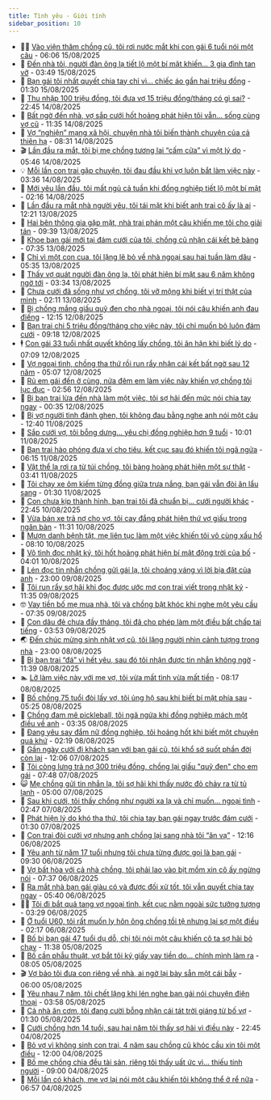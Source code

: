 ```yaml
---
title: Tình yêu - Giới tính
sidebar_position: 10
---
```


<!-- dantri-tinh-yeu-gioi-tinh:START -->
- 👨‍🏫 [Vào viện thăm chồng cũ, tôi rơi nước mắt khi con gái 6 tuổi nói một câu](https://dantri.com.vn/tinh-yeu-gioi-tinh/vao-vien-tham-chong-cu-toi-roi-nuoc-mat-khi-con-gai-6-tuoi-noi-mot-cau-20250815130415698.htm) - 06:06 15/08/2025
- 🦣 [Đến nhà tôi, người đàn ông lạ tiết lộ một bí mật khiến... 3 gia đình tan vỡ](https://dantri.com.vn/tinh-yeu-gioi-tinh/den-nha-toi-nguoi-dan-ong-la-tiet-lo-mot-bi-mat-khien-3-gia-dinh-tan-vo-20250814162543545.htm) - 03:49 15/08/2025
- 🔭 [Bạn gái tôi nhất quyết chia tay chỉ vì... chiếc áo gần hai triệu đồng](https://dantri.com.vn/tinh-yeu-gioi-tinh/ban-gai-toi-nhat-quyet-chia-tay-chi-vi-chiec-ao-gan-hai-trieu-dong-20250814103728473.htm) - 01:30 15/08/2025
- 🧐 [Thu nhập 100 triệu đồng, tôi đưa vợ 15 triệu đồng/tháng có gì sai?](https://dantri.com.vn/tinh-yeu-gioi-tinh/thu-nhap-100-trieu-dong-toi-dua-vo-15-trieu-dongthang-co-gi-sai-20250815012818602.htm) - 22:45 14/08/2025
- 🫶 [Bất ngờ đến nhà, vợ sắp cưới hốt hoảng phát hiện tôi vẫn... sống cùng vợ cũ](https://dantri.com.vn/tinh-yeu-gioi-tinh/bat-ngo-den-nha-vo-sap-cuoi-hot-hoang-phat-hien-toi-van-song-cung-vo-cu-20250814132026021.htm) - 11:35 14/08/2025
- 💃 [Vợ “nghiện” mạng xã hội, chuyện nhà tôi biến thành chuyện của cả thiên hạ](https://dantri.com.vn/tinh-yeu-gioi-tinh/vo-nghien-mang-xa-hoi-chuyen-nha-toi-bien-thanh-chuyen-cua-ca-thien-ha-20250814095833524.htm) - 08:31 14/08/2025
- 🎬 [Lần đầu ra mắt, tôi bị mẹ chồng tương lai “cấm cửa” vì một lý do](https://dantri.com.vn/tinh-yeu-gioi-tinh/lan-dau-ra-mat-toi-bi-me-chong-tuong-lai-cam-cua-vi-mot-ly-do-20250814094654765.htm) - 05:46 14/08/2025
- 💡 [Mỗi lần con trai gặp chuyện, tôi đau đầu khi vợ luôn bắt làm việc này](https://dantri.com.vn/tinh-yeu-gioi-tinh/moi-lan-con-trai-gap-chuyen-toi-dau-dau-khi-vo-luon-bat-lam-viec-nay-20250813161824328.htm) - 03:36 14/08/2025
- 🙉 [Mới yêu lần đầu, tôi mất ngủ cả tuần khi đồng nghiệp tiết lộ một bí mật](https://dantri.com.vn/tinh-yeu-gioi-tinh/moi-yeu-lan-dau-toi-mat-ngu-ca-tuan-khi-dong-nghiep-tiet-lo-mot-bi-mat-20250811185227435.htm) - 02:16 14/08/2025
- 🚦 [Lần đầu ra mắt nhà người yêu, tôi tái mặt khi biết anh trai cô ấy là ai](https://dantri.com.vn/tinh-yeu-gioi-tinh/lan-dau-ra-mat-nha-nguoi-yeu-toi-tai-mat-khi-biet-anh-trai-co-ay-la-ai-20250812144842621.htm) - 12:21 13/08/2025
- 🥸 [Hai bên thông gia gặp mặt, nhà trai phán một câu khiến mẹ tôi cho giải tán](https://dantri.com.vn/tinh-yeu-gioi-tinh/hai-ben-thong-gia-gap-mat-nha-trai-phan-mot-cau-khien-me-toi-cho-giai-tan-20250813161141169.htm) - 09:39 13/08/2025
- 🤡 [Khoe bạn gái mới tại đám cưới của tôi, chồng cũ nhận cái kết bẽ bàng](https://dantri.com.vn/tinh-yeu-gioi-tinh/khoe-ban-gai-moi-tai-dam-cuoi-cua-toi-chong-cu-nhan-cai-ket-be-bang-20250813143422637.htm) - 07:35 13/08/2025
- 🦩 [Chỉ vì một con cua, tôi lặng lẽ bỏ về nhà ngoại sau hai tuần làm dâu](https://dantri.com.vn/tinh-yeu-gioi-tinh/chi-vi-mot-con-cua-toi-lang-le-bo-ve-nha-ngoai-sau-hai-tuan-lam-dau-20250813121507288.htm) - 05:35 13/08/2025
- 🤡 [Thấy vợ quát người đàn ông lạ, tôi phát hiện bí mật sau 6 năm không ngờ tới](https://dantri.com.vn/tinh-yeu-gioi-tinh/thay-vo-quat-nguoi-dan-ong-la-toi-phat-hien-bi-mat-sau-6-nam-khong-ngo-toi-20250813024913670.htm) - 03:34 13/08/2025
- 🌊 [Chưa cưới đã sống như vợ chồng, tôi vỡ mộng khi biết vị trí thật của mình](https://dantri.com.vn/tinh-yeu-gioi-tinh/chua-cuoi-da-song-nhu-vo-chong-toi-vo-mong-khi-biet-vi-tri-that-cua-minh-20250812015925636.htm) - 02:11 13/08/2025
- 🐘 [Bị chồng mắng giấu quỹ đen cho nhà ngoại, tôi nói câu khiến anh đau điếng](https://dantri.com.vn/tinh-yeu-gioi-tinh/bi-chong-mang-giau-quy-den-cho-nha-ngoai-toi-noi-cau-khien-anh-dau-dieng-20250812173124754.htm) - 12:15 12/08/2025
- 🚀 [Bạn trai chi 5 triệu đồng/tháng cho việc này, tôi chỉ muốn bỏ luôn đám cưới](https://dantri.com.vn/tinh-yeu-gioi-tinh/ban-trai-chi-5-trieu-dongthang-cho-viec-nay-toi-chi-muon-bo-luon-dam-cuoi-20250812153221023.htm) - 09:18 12/08/2025
- 🕴 [Con gái 33 tuổi nhất quyết không lấy chồng, tôi ân hận khi biết lý do](https://dantri.com.vn/tinh-yeu-gioi-tinh/con-gai-33-tuoi-nhat-quyet-khong-lay-chong-toi-an-han-khi-biet-ly-do-20250812114657674.htm) - 07:09 12/08/2025
- 🚀 [Vợ ngoại tình, chồng tha thứ rồi run rẩy nhận cái kết bất ngờ sau 12 năm](https://dantri.com.vn/tinh-yeu-gioi-tinh/vo-ngoai-tinh-chong-tha-thu-roi-run-ray-nhan-cai-ket-bat-ngo-sau-12-nam-20250807184022979.htm) - 05:07 12/08/2025
- 👺 [Rủ em gái đến ở cùng, nửa đêm em làm việc này khiến vợ chồng tôi lục đục](https://dantri.com.vn/tinh-yeu-gioi-tinh/ru-em-gai-den-o-cung-nua-dem-em-lam-viec-nay-khien-vo-chong-toi-luc-duc-20250810222707018.htm) - 02:56 12/08/2025
- 💄 [Bị bạn trai lừa đến nhà làm một việc, tôi sợ hãi đến mức nói chia tay ngay](https://dantri.com.vn/tinh-yeu-gioi-tinh/bi-ban-trai-lua-den-nha-lam-mot-viec-toi-so-hai-den-muc-noi-chia-tay-ngay-20250811124613388.htm) - 00:35 12/08/2025
- 🌊 [Bị vợ người tình đánh ghen, tôi không đau bằng nghe anh nói một câu](https://dantri.com.vn/tinh-yeu-gioi-tinh/bi-vo-nguoi-tinh-danh-ghen-toi-khong-dau-bang-nghe-anh-noi-mot-cau-20250811104555550.htm) - 12:40 11/08/2025
- 🚦 [Sắp cưới vợ, tôi bỗng dưng... yêu chị đồng nghiệp hơn 9 tuổi](https://dantri.com.vn/tinh-yeu-gioi-tinh/sap-cuoi-vo-toi-bong-dung-yeu-chi-dong-nghiep-hon-9-tuoi-20250811170139397.htm) - 10:01 11/08/2025
- 👹 [Bạn trai hào phóng đưa ví cho tiêu, kết cục sau đó khiến tôi ngã ngửa](https://dantri.com.vn/tinh-yeu-gioi-tinh/ban-trai-hao-phong-dua-vi-cho-tieu-ket-cuc-sau-do-khien-toi-nga-ngua-20250811131531045.htm) - 06:15 11/08/2025
- 🚀 [Vật thể lạ rơi ra từ túi chồng, tôi bàng hoàng phát hiện một sự thật](https://dantri.com.vn/tinh-yeu-gioi-tinh/vat-the-la-roi-ra-tu-tui-chong-toi-bang-hoang-phat-hien-mot-su-that-20250811043420310.htm) - 03:41 11/08/2025
- 🌁 [Tôi chạy xe ôm kiếm từng đồng giữa trưa nắng, bạn gái vẫn đòi ăn lẩu sang](https://dantri.com.vn/tinh-yeu-gioi-tinh/toi-chay-xe-om-kiem-tung-dong-giua-trua-nang-ban-gai-van-doi-an-lau-sang-20250808105936188.htm) - 01:30 11/08/2025
- 🧰 [Con chưa kịp thành hình, bạn trai tôi đã chuẩn bị... cưới người khác](https://dantri.com.vn/tinh-yeu-gioi-tinh/con-chua-kip-thanh-hinh-ban-trai-toi-da-chuan-bi-cuoi-nguoi-khac-20250808190231821.htm) - 22:45 10/08/2025
- 🦅 [Vừa bán xe trả nợ cho vợ, tôi cay đắng phát hiện thứ vợ giấu trong ngăn bàn](https://dantri.com.vn/tinh-yeu-gioi-tinh/vua-ban-xe-tra-no-cho-vo-toi-cay-dang-phat-hien-thu-vo-giau-trong-ngan-ban-20250810144418052.htm) - 11:31 10/08/2025
- 🌈 [Mượn danh bệnh tật, mẹ liên tục làm một việc khiến tôi vô cùng xấu hổ](https://dantri.com.vn/tinh-yeu-gioi-tinh/muon-danh-benh-tat-me-lien-tuc-lam-mot-viec-khien-toi-vo-cung-xau-ho-20250810110919720.htm) - 08:10 10/08/2025
- 🌋 [Vô tình đọc nhật ký, tôi hốt hoảng phát hiện bí mật động trời của bố](https://dantri.com.vn/tinh-yeu-gioi-tinh/vo-tinh-doc-nhat-ky-toi-hot-hoang-phat-hien-bi-mat-dong-troi-cua-bo-20250809172419033.htm) - 04:01 10/08/2025
- 👺 [Lén đọc tin nhắn chồng gửi gái lạ, tôi choáng váng vì lời bịa đặt của anh](https://dantri.com.vn/tinh-yeu-gioi-tinh/len-doc-tin-nhan-chong-gui-gai-la-toi-choang-vang-vi-loi-bia-dat-cua-anh-20250809110515499.htm) - 23:00 09/08/2025
- 🎃 [Tôi run rẩy sợ hãi khi đọc được ước mơ con trai viết trong nhật ký](https://dantri.com.vn/tinh-yeu-gioi-tinh/toi-run-ray-so-hai-khi-doc-duoc-uoc-mo-con-trai-viet-trong-nhat-ky-20250808182029734.htm) - 11:35 09/08/2025
- 🤓 [Vay tiền bố mẹ mua nhà, tôi và chồng bật khóc khi nghe một yêu cầu](https://dantri.com.vn/tinh-yeu-gioi-tinh/vay-tien-bo-me-mua-nha-toi-va-chong-bat-khoc-khi-nghe-mot-yeu-cau-20250809110440438.htm) - 07:35 09/08/2025
- 🤠 [Con dâu đẻ chưa đầy tháng, tôi đã cho phép làm một điều bất chấp tai tiếng](https://dantri.com.vn/tinh-yeu-gioi-tinh/con-dau-de-chua-day-thang-toi-da-cho-phep-lam-mot-dieu-bat-chap-tai-tieng-20250807171440880.htm) - 03:53 09/08/2025
- 🌏 [Đến chúc mừng sinh nhật vợ cũ, tôi lặng người nhìn cảnh tượng trong nhà](https://dantri.com.vn/tinh-yeu-gioi-tinh/den-chuc-mung-sinh-nhat-vo-cu-toi-lang-nguoi-nhin-canh-tuong-trong-nha-20250807220819159.htm) - 23:00 08/08/2025
- 🚀 [Bị bạn trai “đá” vì hết yêu, sau đó tôi nhận được tin nhắn không ngờ](https://dantri.com.vn/tinh-yeu-gioi-tinh/bi-ban-trai-da-vi-het-yeu-sau-do-toi-nhan-duoc-tin-nhan-khong-ngo-20250807210514457.htm) - 11:39 08/08/2025
- 🏊 [Lỡ làm việc này với mẹ vợ, tôi vừa mất tình vừa mất tiền](https://dantri.com.vn/tinh-yeu-gioi-tinh/lo-lam-viec-nay-voi-me-vo-toi-vua-mat-tinh-vua-mat-tien-20250807161459494.htm) - 08:17 08/08/2025
- 🦒 [Bố chồng 75 tuổi đòi lấy vợ, tôi ủng hộ sau khi biết bí mật phía sau](https://dantri.com.vn/tinh-yeu-gioi-tinh/bo-chong-75-tuoi-doi-lay-vo-toi-ung-ho-sau-khi-biet-bi-mat-phia-sau-20250807164845294.htm) - 05:25 08/08/2025
- 💂 [Chồng đam mê pickleball, tôi ngã ngửa khi đồng nghiệp mách một điều về anh](https://dantri.com.vn/tinh-yeu-gioi-tinh/chong-dam-me-pickleball-toi-nga-ngua-khi-dong-nghiep-mach-mot-dieu-ve-anh-20250807161433599.htm) - 03:35 08/08/2025
- 💫 [Đang yêu say đắm nữ đồng nghiệp, tôi hoảng hốt khi biết một chuyện quá khứ](https://dantri.com.vn/tinh-yeu-gioi-tinh/dang-yeu-say-dam-nu-dong-nghiep-toi-hoang-hot-khi-biet-mot-chuyen-qua-khu-20250807031245727.htm) - 02:19 08/08/2025
- 🧠 [Gần ngày cưới đi khách sạn với bạn gái cũ, tôi khổ sở suốt phần đời còn lại](https://dantri.com.vn/tinh-yeu-gioi-tinh/gan-ngay-cuoi-di-khach-san-voi-ban-gai-cu-toi-kho-so-suot-phan-doi-con-lai-20250807190536310.htm) - 12:06 07/08/2025
- 🎡 [Tôi còng lưng trả nợ 300 triệu đồng, chồng lại giấu &quot;quỹ đen&quot; cho em gái](https://dantri.com.vn/tinh-yeu-gioi-tinh/toi-cong-lung-tra-no-300-trieu-dong-chong-lai-giau-quy-den-cho-em-gai-20250807144528818.htm) - 07:48 07/08/2025
- 😺 [Mẹ chồng gửi tin nhắn lạ, tôi sợ hãi khi thấy nước đỏ chảy ra từ tủ lạnh](https://dantri.com.vn/tinh-yeu-gioi-tinh/me-chong-gui-tin-nhan-la-toi-so-hai-khi-thay-nuoc-do-chay-ra-tu-tu-lanh-20250807091458388.htm) - 05:00 07/08/2025
- 🥰 [Sau khi cưới, tôi thấy chồng như người xa lạ và chỉ muốn... ngoại tình](https://dantri.com.vn/tinh-yeu-gioi-tinh/sau-khi-cuoi-toi-thay-chong-nhu-nguoi-xa-la-va-chi-muon-ngoai-tinh-20250806044016113.htm) - 02:47 07/08/2025
- 🐲 [Phát hiện lý do khó tha thứ, tôi chia tay bạn gái ngay trước đám cưới](https://dantri.com.vn/tinh-yeu-gioi-tinh/phat-hien-ly-do-kho-tha-thu-toi-chia-tay-ban-gai-ngay-truoc-dam-cuoi-20250805014533494.htm) - 01:30 07/08/2025
- 🌝 [Con trai đòi cưới vợ nhưng anh chồng lại sang nhà tôi “ăn vạ”](https://dantri.com.vn/tinh-yeu-gioi-tinh/con-trai-doi-cuoi-vo-nhung-anh-chong-lai-sang-nha-toi-an-va-20250806115432156.htm) - 12:16 06/08/2025
- 🐲 [Yêu anh từ năm 17 tuổi nhưng tôi chưa từng được gọi là bạn gái](https://dantri.com.vn/tinh-yeu-gioi-tinh/yeu-anh-tu-nam-17-tuoi-nhung-toi-chua-tung-duoc-goi-la-ban-gai-20250803225143046.htm) - 09:30 06/08/2025
- 📝 [Vợ bất hòa với cả nhà chồng, tôi phải lao vào bịt mồm xin cô ấy ngừng nói](https://dantri.com.vn/tinh-yeu-gioi-tinh/vo-bat-hoa-voi-ca-nha-chong-toi-phai-lao-vao-bit-mom-xin-co-ay-ngung-noi-20250806121026459.htm) - 07:37 06/08/2025
- 🦏 [Ra mắt nhà bạn gái giàu có và được đối xử tốt, tôi vẫn quyết chia tay ngay](https://dantri.com.vn/tinh-yeu-gioi-tinh/ra-mat-nha-ban-gai-giau-co-va-duoc-doi-xu-tot-toi-van-quyet-chia-tay-ngay-20250806111442990.htm) - 05:40 06/08/2025
- 🧑‍🏫 [Tôi đi bắt quả tang vợ ngoại tình, kết cục nằm ngoài sức tưởng tượng](https://dantri.com.vn/tinh-yeu-gioi-tinh/toi-di-bat-qua-tang-vo-ngoai-tinh-ket-cuc-nam-ngoai-suc-tuong-tuong-20250805160749570.htm) - 03:29 06/08/2025
- 🦍 [Ở tuổi U60, tôi rất muốn ly hôn ông chồng tồi tệ nhưng lại sợ một điều](https://dantri.com.vn/tinh-yeu-gioi-tinh/o-tuoi-u60-toi-rat-muon-ly-hon-ong-chong-toi-te-nhung-lai-so-mot-dieu-20250804040327605.htm) - 02:17 06/08/2025
- 🌋 [Bố bị bạn gái 47 tuổi dụ dỗ, chị tôi nói một câu khiến cô ta sợ hãi bỏ chạy](https://dantri.com.vn/tinh-yeu-gioi-tinh/bo-bi-ban-gai-47-tuoi-du-do-chi-toi-noi-mot-cau-khien-co-ta-so-hai-bo-chay-20250805175328238.htm) - 11:38 05/08/2025
- 💯 [Bố cần phẫu thuật, vợ bắt tôi ký giấy vay tiền do... chính mình làm ra](https://dantri.com.vn/tinh-yeu-gioi-tinh/bo-can-phau-thuat-vo-bat-toi-ky-giay-vay-tien-do-chinh-minh-lam-ra-20250804181547412.htm) - 08:05 05/08/2025
- 🎬 [Vợ bảo tôi đưa con riêng về nhà, ai ngờ lại bày sẵn một cái bẫy](https://dantri.com.vn/tinh-yeu-gioi-tinh/vo-bao-toi-dua-con-rieng-ve-nha-ai-ngo-lai-bay-san-mot-cai-bay-20250804183331717.htm) - 06:00 05/08/2025
- 📝 [Yêu nhau 7 năm, tôi chết lặng khi lén nghe bạn gái nói chuyện điện thoại](https://dantri.com.vn/tinh-yeu-gioi-tinh/yeu-nhau-7-nam-toi-chet-lang-khi-len-nghe-ban-gai-noi-chuyen-dien-thoai-20250803173925901.htm) - 03:58 05/08/2025
- 🧐 [Cả nhà ăn cơm, tôi đang cười bỗng nhận cái tát trời giáng từ bố vợ](https://dantri.com.vn/tinh-yeu-gioi-tinh/ca-nha-an-com-toi-dang-cuoi-bong-nhan-cai-tat-troi-giang-tu-bo-vo-20250805020105088.htm) - 01:30 05/08/2025
- 🤠 [Cưới chồng hơn 14 tuổi, sau hai năm tôi thấy sợ hãi vì điều này](https://dantri.com.vn/tinh-yeu-gioi-tinh/cuoi-chong-hon-14-tuoi-sau-hai-nam-toi-thay-so-hai-vi-dieu-nay-20250801090928168.htm) - 22:45 04/08/2025
- 💼 [Bỏ vợ vì không sinh con trai, 4 năm sau chồng cũ khóc cầu xin tôi một điều](https://dantri.com.vn/tinh-yeu-gioi-tinh/bo-vo-vi-khong-sinh-con-trai-4-nam-sau-chong-cu-khoc-cau-xin-toi-mot-dieu-20250804145047990.htm) - 12:00 04/08/2025
- 💪 [Bố mẹ chồng chia đều tài sản, riêng tôi thấy uất ức vì... thiếu tính người](https://dantri.com.vn/tinh-yeu-gioi-tinh/bo-me-chong-chia-deu-tai-san-rieng-toi-thay-uat-uc-vi-thieu-tinh-nguoi-20250804143336337.htm) - 09:00 04/08/2025
- 💂 [Mỗi lần có khách, mẹ vợ lại nói một câu khiến tôi không thể ở rể nữa](https://dantri.com.vn/tinh-yeu-gioi-tinh/moi-lan-co-khach-me-vo-lai-noi-mot-cau-khien-toi-khong-the-o-re-nua-20250803173150375.htm) - 06:57 04/08/2025<!-- dantri-tinh-yeu-gioi-tinh:END -->
